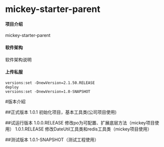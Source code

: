 # mickey-starter-parent

#### 项目介绍
mickey-starter-parent

#### 软件架构
软件架构说明

#### 上传私服
```
versions:set -DnewVersion=2.1.50.RELEASE
deploy
versions:set -DnewVersion=1.0-SNAPSHOT
```
#版本介紹

##正式版本
1.0.1 初始化项目，基本工具类(公司项目使用)

##试运行版本
1.0.0.RELEASE 修改po为可配置、扩展底层方法（mickey项目使用）
1.0.1.RELEASE 修改DateUtil工具类和redis工具类（mickey项目使用）

##测试版本
1.0.1-SNAPSHOT（测试工程使用）
